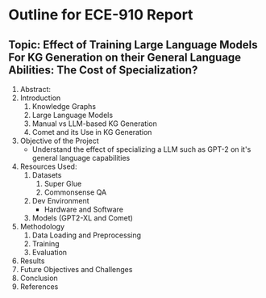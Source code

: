 # Outline for ECE-910 Report

## Topic: Effect of Training Large Language Models For KG Generation on their General Language Abilities: The Cost of Specialization? 

1. Abstract: 
2. Introduction
   1. Knowledge Graphs
   2. Large Language Models
   3. Manual vs LLM-based KG Generation
   4. Comet and its Use in KG Generation
3. Objective of the Project
   - Understand the effect of specializing a LLM such as GPT-2 on it's general language capabilities
4. Resources Used:
   1. Datasets
      1. Super Glue
      2. Commonsense QA
   2. Dev Environment
      - Hardware and Software
   3. Models (GPT2-XL and Comet)
5. Methodology
   1. Data Loading and Preprocessing
   2. Training
   3. Evaluation
6. Results
7. Future Objectives and Challenges
8. Conclusion
9. References